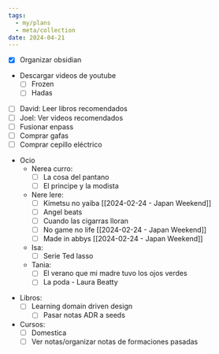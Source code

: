 ```yaml
---
tags:
  - my/plans
  - meta/collection
date: 2024-04-21
---
```


* [x] Organizar obsidian
*  Descargar videos de youtube
	* [ ] Frozen
	* [ ] Hadas
* [ ] David: Leer libros recomendados
* [ ] Joel: Ver videos recomendados
* [ ] Fusionar enpass
* [ ] Comprar gafas 
* [ ] Comprar cepillo eléctrico
* Ocio
	* Nerea curro: 
		* [ ] La cosa del pantano  
		* [ ] El principe y la modista
	-  Nere lere:
		* [ ] Kimetsu no yaiba  [[2024-02-24 - Japan Weekend]]
		* [ ] Angel beats  
		* [ ] Cuando las cigarras lloran
		* [ ] No game no life [[2024-02-24 - Japan Weekend]]
		* [ ] Made in abbys [[2024-02-24 - Japan Weekend]]
	* Isa: 
		* [ ] Serie Ted lasso
	* Tania:
		* [ ] El verano que mi madre tuvo los ojos verdes
		* [ ] La poda - Laura Beatty
- Libros:
	- [ ]  Learning domain driven design
		- [ ] Pasar notas ADR a seeds
- Cursos:
	- [ ] Domestica 
	- [ ] Ver notas/organizar notas de formaciones pasadas
